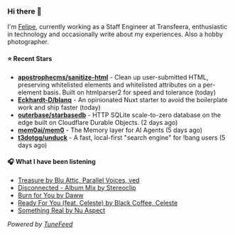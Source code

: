 ### Hi there 👋

I'm [Felipe](https://felipevm.com), currently working as a Staff Engineer at Transfeera, enthusiastic in technology and occasionally write about my experiences. Also a hobby photographer.

#### ⭐ Recent Stars
- **[apostrophecms/sanitize-html](https://github.com/apostrophecms/sanitize-html)** - Clean up user-submitted HTML, preserving whitelisted elements and whitelisted attributes on a per-element basis. Built on htmlparser2 for speed and tolerance (today)
- **[Eckhardt-D/blanq](https://github.com/Eckhardt-D/blanq)** - An opinionated Nuxt starter to avoid the boilerplate work and ship faster (today)
- **[outerbase/starbasedb](https://github.com/outerbase/starbasedb)** - HTTP SQLite scale-to-zero database on the edge built on Cloudflare Durable Objects. (2 days ago)
- **[mem0ai/mem0](https://github.com/mem0ai/mem0)** - The Memory layer for AI Agents (5 days ago)
- **[t3dotgg/unduck](https://github.com/t3dotgg/unduck)** - A fast, local-first &#34;search engine&#34; for !bang users (5 days ago)

#### 🎧 What I have been listening
- [Treasure by Blu Attic, Parallel Voices, ved](https://open.spotify.com/track/4TaeMT5Z7pKKIAVsWIJVBU)
- [Disconnected - Album Mix by Stereoclip](https://open.spotify.com/track/6LlmFHVYJR1bx4BiVY7rA9)
- [Burn for You by Daww](https://open.spotify.com/track/0Up97joSZf1VU0dlg7aTQG)
- [Ready For You (feat. Celeste) by Black Coffee, Celeste](https://open.spotify.com/track/6M8xfsxff0q3u4UTg5WcTI)
- [Something Real by Nu Aspect](https://open.spotify.com/track/4LOZluaGCD0yueMvqDfZn8)

_Powered by [TuneFeed](https://tunefeed.app?ref=github.com)_
